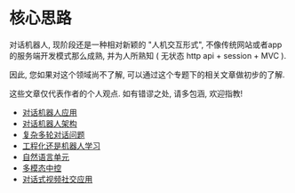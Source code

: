 # 核心思路

对话机器人, 现阶段还是一种相对新颖的 "人机交互形式", 不像传统网站或者app的服务端开发模式那么成熟, 并为人所熟知 ( 无状态 http api + session + MVC ).

因此, 您如果对这个领域尚不了解, 可以通过这个专题下的相关文章做初步的了解.

这些文章仅代表作者的个人观点. 如有错谬之处, 请多包涵, 欢迎指教!

*   [对话机器人应用](/zh-cn/core-concepts/chatbot-app.md)
*   [对话机器人架构](/zh-cn/core-concepts/structure.md)
*   [复杂多轮对话问题](/zh-cn/core-concepts/complex-conversation.md)
*   [工程化还是机器人学习](/zh-cn/core-concepts/e-or-ml.md)
*   [自然语言单元](/zh-cn/core-concepts/nlu.md)
*   [多模态中控](/zh-cn/core-concepts/multimodal.md)
*   [对话式视频社交应用](/zh-cn/core-concepts/cva.md)